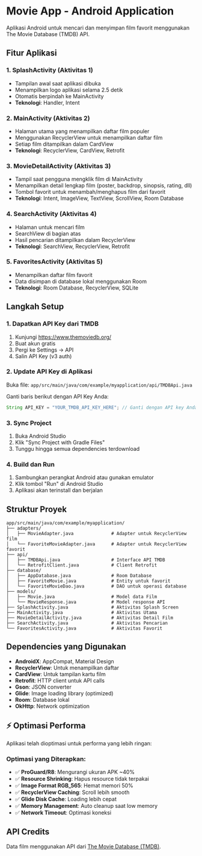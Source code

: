 # Movie App - Android Application

Aplikasi Android untuk mencari dan menyimpan film favorit menggunakan The Movie Database (TMDB) API.

## Fitur Aplikasi

### 1. **SplashActivity** (Aktivitas 1)
- Tampilan awal saat aplikasi dibuka
- Menampilkan logo aplikasi selama 2.5 detik
- Otomatis berpindah ke MainActivity
- **Teknologi**: Handler, Intent

### 2. **MainActivity** (Aktivitas 2)
- Halaman utama yang menampilkan daftar film populer
- Menggunakan RecyclerView untuk menampilkan daftar film
- Setiap film ditampilkan dalam CardView
- **Teknologi**: RecyclerView, CardView, Retrofit

### 3. **MovieDetailActivity** (Aktivitas 3)
- Tampil saat pengguna mengklik film di MainActivity
- Menampilkan detail lengkap film (poster, backdrop, sinopsis, rating, dll)
- Tombol favorit untuk menambah/menghapus film dari favorit
- **Teknologi**: Intent, ImageView, TextView, ScrollView, Room Database

### 4. **SearchActivity** (Aktivitas 4)
- Halaman untuk mencari film
- SearchView di bagian atas
- Hasil pencarian ditampilkan dalam RecyclerView
- **Teknologi**: SearchView, RecyclerView, Retrofit

### 5. **FavoritesActivity** (Aktivitas 5)
- Menampilkan daftar film favorit
- Data disimpan di database lokal menggunakan Room
- **Teknologi**: Room Database, RecyclerView, SQLite

## Langkah Setup

### 1. Dapatkan API Key dari TMDB
1. Kunjungi https://www.themoviedb.org/
2. Buat akun gratis
3. Pergi ke Settings → API
4. Salin API Key (v3 auth)

### 2. Update API Key di Aplikasi
Buka file: `app/src/main/java/com/example/myapplication/api/TMDBApi.java`

Ganti baris berikut dengan API Key Anda:
```java
String API_KEY = "YOUR_TMDB_API_KEY_HERE"; // Ganti dengan API key Anda
```

### 3. Sync Project
1. Buka Android Studio
2. Klik "Sync Project with Gradle Files"
3. Tunggu hingga semua dependencies terdownload

### 4. Build dan Run
1. Sambungkan perangkat Android atau gunakan emulator
2. Klik tombol "Run" di Android Studio
3. Aplikasi akan terinstall dan berjalan

## Struktur Proyek

```
app/src/main/java/com/example/myapplication/
├── adapters/
│   ├── MovieAdapter.java              # Adapter untuk RecyclerView film
│   └── FavoriteMovieAdapter.java      # Adapter untuk RecyclerView favorit
├── api/
│   ├── TMDBApi.java                   # Interface API TMDB
│   └── RetrofitClient.java            # Client Retrofit
├── database/
│   ├── AppDatabase.java               # Room Database
│   ├── FavoriteMovie.java             # Entity untuk favorit
│   └── FavoriteMovieDao.java          # DAO untuk operasi database
├── models/
│   ├── Movie.java                     # Model data Film
│   └── MovieResponse.java             # Model response API
├── SplashActivity.java                # Aktivitas Splash Screen
├── MainActivity.java                  # Aktivitas Utama
├── MovieDetailActivity.java           # Aktivitas Detail Film
├── SearchActivity.java                # Aktivitas Pencarian
└── FavoritesActivity.java             # Aktivitas Favorit
```

## Dependencies yang Digunakan

- **AndroidX**: AppCompat, Material Design
- **RecyclerView**: Untuk menampilkan daftar
- **CardView**: Untuk tampilan kartu film
- **Retrofit**: HTTP client untuk API calls
- **Gson**: JSON converter
- **Glide**: Image loading library (optimized)
- **Room**: Database lokal
- **OkHttp**: Network optimization

## ⚡ Optimasi Performa

Aplikasi telah dioptimasi untuk performa yang lebih ringan:

### Optimasi yang Diterapkan:
- ✅ **ProGuard/R8**: Mengurangi ukuran APK ~40%
- ✅ **Resource Shrinking**: Hapus resource tidak terpakai
- ✅ **Image Format RGB_565**: Hemat memori 50%
- ✅ **RecyclerView Caching**: Scroll lebih smooth
- ✅ **Glide Disk Cache**: Loading lebih cepat
- ✅ **Memory Management**: Auto cleanup saat low memory
- ✅ **Network Timeout**: Optimasi koneksi


## API Credits

Data film menggunakan API dari [The Movie Database (TMDB)](https://www.themoviedb.org/).
